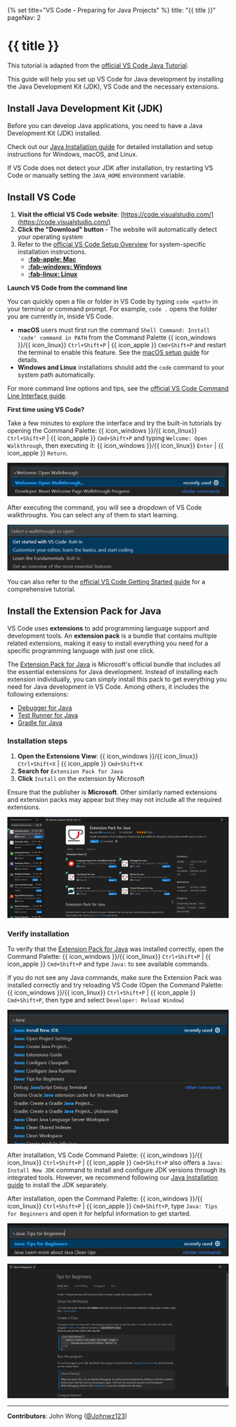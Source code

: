 {% set title="VS Code - Preparing for Java Projects" %}
<frontmatter>
  title: "{{ title }}"
  pageNav: 2
</frontmatter>

<include src="../common/common-fragments.md#wip-warning" />

# {{ title }}

<box type="info" seamless>

This tutorial is adapted from the [official VS Code Java Tutorial](https://code.visualstudio.com/docs/java/java-tutorial).
</box>

This guide will help you set up VS Code for Java development by installing the Java Development Kit (JDK), VS Code and the necessary extensions.

## Install Java Development Kit (JDK)

Before you can develop Java applications, you need to have a Java Development Kit (JDK) installed.

Check out our [Java Installation guide](javaInstallation.html) for detailed installation and setup instructions for Windows, macOS, and Linux.

<box type="tip" seamless>

If VS Code does not detect your JDK after installation, try restarting VS Code or manually setting the `JAVA_HOME` environment variable.
</box>

## Install VS Code

1. **Visit the official VS Code website**: [https://code.visualstudio.com/](https://code.visualstudio.com/)
1. **Click the "Download" button** - The website will automatically detect your operating system
1. Refer to the [official VS Code Setup Overview](https://code.visualstudio.com/docs/setup/setup-overview) for system-specific installation instructions.
    * [**:fab-apple: Mac**](https://code.visualstudio.com/docs/setup/mac#_install-vs-code-on-macos)
    * [**:fab-windows: Windows**](https://code.visualstudio.com/docs/setup/windows#_install-vs-code-on-windows)
    * [**:fab-linux: Linux**](https://code.visualstudio.com/docs/setup/linux#_install-vs-code-on-linux)

<box type="tip" seamless>

**Launch VS Code from the command line**

You can quickly open a file or folder in VS Code by typing `code <path>` in your terminal or command prompt. For example, `code .` opens the folder you are currently in, inside VS Code.

* **macOS** users must first run the command `Shell Command: Install 'code' command in PATH` from the Command Palette {{ icon_windows }}/{{ icon_linux}} `Ctrl+Shift+P` | {{ icon_apple }} `Cmd+Shift+P` and restart the terminal to enable this feature. See the [macOS setup guide](https://code.visualstudio.com/docs/setup/mac#_launch-vs-code-from-the-command-line) for details.
* **Windows and Linux** installations should add the `code` command to your system path automatically.

For more command line options and tips, see the [official VS Code Command Line Interface guide](https://code.visualstudio.com/docs/configure/command-line).
</box>

<box type="tip" seamless>

**First time using VS Code?**

Take a few minutes to explore the interface and try the built-in tutorials by opening the Command Palette: {{ icon_windows }}/{{ icon_linux}} `Ctrl+Shift+P` | {{ icon_apple }} `Cmd+Shift+P` and typing `Welcome: Open Walkthrough`, then executing it: {{ icon_windows }}/{{ icon_linux}} `Enter` | {{ icon_apple }} `Return`.

![VS Code Command Palette "Welcome: Open Walkthrough"](images/vscodeJavaSetup/VSCodeOpenWalkthrough.png)

After executing the command, you will see a dropdown of VS Code walkthroughs. You can select any of them to start learning.

![VS Code Command Palette: Walkthrough Dropdown](images/vscodeJavaSetup/VSCodeWalkthroughDropdown.png)

You can also refer to the [official VS Code Getting Started guide](https://code.visualstudio.com/docs/getstarted/getting-started) for a comprehensive tutorial.
</box>

## Install the Extension Pack for Java

VS Code uses **extensions** to add programming language support and development tools. An **extension pack** is a bundle that contains multiple related extensions, making it easy to install everything you need for a specific programming language with just one click.

The [Extension Pack for Java](https://marketplace.visualstudio.com/items?itemName=vscjava.vscode-java-pack) is Microsoft's official bundle that includes all the essential extensions for Java development. Instead of installing each extension individually, you can simply install this pack to get everything you need for Java development in VS Code. Among others, it includes the following extensions:

* [Debugger for Java](https://marketplace.visualstudio.com/items?itemName=vscjava.vscode-java-debug)
* [Test Runner for Java](https://marketplace.visualstudio.com/items?itemName=vscjava.vscode-java-test)
* [Gradle for Java](https://marketplace.visualstudio.com/items?itemName=vscjava.vscode-gradle)

### Installation steps

1. **Open the Extensions View**: {{ icon_windows }}/{{ icon_linux}} `Ctrl+Shift+X` | {{ icon_apple }} `Cmd+Shift+X`
1. **Search for** `Extension Pack for Java`
1. **Click** `Install` on the extension by Microsoft

<box type="warning" seamless>

Ensure that the publisher is **Microsoft**. Other similarly named extensions and extension packs may appear but they may not include all the required extensions.
</box>

![VS Code Extension Pack for Java](images/vscodeJavaSetup/VSCodeExtensionPackForJava.png)

### Verify installation

To verify that the [Extension Pack for Java](https://marketplace.visualstudio.com/items?itemName=vscjava.vscode-java-pack) was installed correctly, open the Command Palette: {{ icon_windows }}/{{ icon_linux}} `Ctrl+Shift+P` | {{ icon_apple }} `Cmd+Shift+P` and type `Java:` to see available commands.

<box type="tip" seamless>

If you do not see any Java commands, make sure the Extension Pack was installed correctly and try reloading VS Code (Open the Command Palette: {{ icon_windows }}/{{ icon_linux}} `Ctrl+Shift+P` | {{ icon_apple }} `Cmd+Shift+P`, then type and select `Developer: Reload Window`)
</box>

![VS Code Command Palette Java commands](images/vscodeJavaSetup/VSCodeCommandPaletteJava.png)

<box type="info" seamless>

After installation, VS Code Command Palette: {{ icon_windows }}/{{ icon_linux}} `Ctrl+Shift+P` | {{ icon_apple }} `Cmd+Shift+P` also offers a `Java: Install New JDK` command to install and configure JDK versions through its integrated tools. However, we recommend following our [Java Installation guide](javaInstallation.html) to install the JDK separately.
</box>

<box type="tip" seamless>

After installation, open the Command Palette: {{ icon_windows }}/{{ icon_linux}} `Ctrl+Shift+P` | {{ icon_apple }} `Cmd+Shift+P`, type `Java: Tips for Beginners` and open it for helpful information to get started.

![VS Code Command Palette "Java: Tips for Beginners"](images/vscodeJavaSetup/VSCodeCommandPaletteJavaTipsForBeginners.png)

![VS Code Java: Tips for Beginners](images/vscodeJavaSetup/VSCodeJavaTipsForBeginners.png)
</box>

---

**Contributors**: John Wong ([@Johnwz123](https://github.com/Johnwz123))
